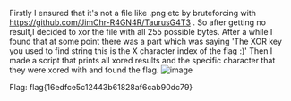 Firstly I ensured that it's not a file like .png etc by bruteforcing with https://github.com/JimChr-R4GN4R/TaurusG4T3 .
So after getting no result,I decided to xor the file with all 255 possible bytes.
After a while I found that at some point there was a part which was saying 
'The XOR key you used to find string this is the X character index of the flag :)' 
Then I made a script that prints all xored results and the specific character that they were xored with and found the flag.
![image](https://user-images.githubusercontent.com/59511698/111084258-303ed480-851a-11eb-9c7a-0b0ae3ad94d8.png)

Flag: flag{16edfce5c12443b61828af6cab90dc79}
